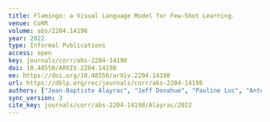 ```yaml
---
title: Flamingo: a Visual Language Model for Few-Shot Learning.
venue: CoRR
volume: abs/2204.14198
year: 2022
type: Informal Publications
access: open
key: journals/corr/abs-2204-14198
doi: 10.48550/ARXIV.2204.14198
ee: https://doi.org/10.48550/arXiv.2204.14198
url: https://dblp.org/rec/journals/corr/abs-2204-14198
authors: ["Jean-Baptiste Alayrac", "Jeff Donahue", "Pauline Luc", "Antoine Miech", "Iain Barr", "Yana Hasson", "Karel Lenc", "Arthur Mensch", "Katie Millican", "Malcolm Reynolds", "Roman Ring", "Eliza Rutherford", "Serkan Cabi", "Tengda Han", "Zhitao Gong", "Sina Samangooei", "Marianne Monteiro", "Jacob Menick", "Sebastian Borgeaud", "Andrew Brock", "Aida Nematzadeh", "Sahand Sharifzadeh", "Mikolaj Binkowski", "Ricardo Barreira", "Oriol Vinyals", "Andrew Zisserman", "Karen Simonyan"]
sync_version: 3
cite_key: journals/corr/abs-2204-14198/Alayrac/2022
---
```

